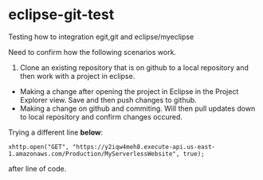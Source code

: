 # eclipse-git-test
Testing how to integration egit,git and eclipse/myeclipse

Need to confirm how the following scenarios work.
1.  Clone an existing repository that is on github to a local repository and then work with a project in eclipse.
* Making a change after opening the project in Eclipse in the Project Explorer view.  Save and then push changes to github.
* Making a change on github and commiting.  Will then pull updates down to local repository and confirm changes occured.

Trying a different line **below**:

    xhttp.open("GET", "https://y2iqw4meh8.execute-api.us-east-1.amazonaws.com/Production/MyServerlessWebsite", true);
    
after line of code.

